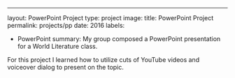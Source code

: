 ---
layout: PowerPoint Project
type: project
image: 
title: PowerPoint Project
permalink: projects/pp
date: 2016
labels:
  - PowerPoint
summary: My group composed a PowerPoint presentation for a World Literature class.


For this project I learned how to utilize cuts of YouTube videos and voiceover dialog to present on the topic.
